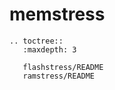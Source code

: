 # memstress

```{eval-rst}
.. toctree::
   :maxdepth: 3

   flashstress/README
   ramstress/README

```
